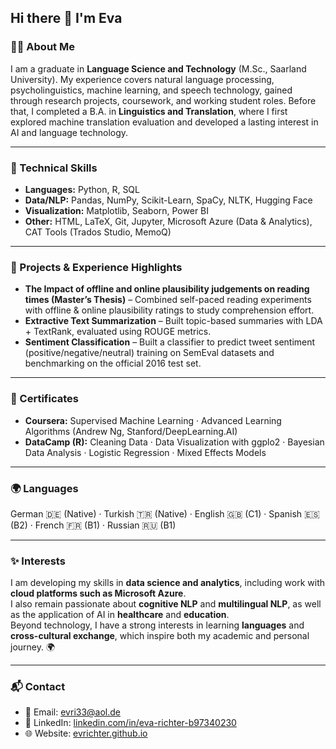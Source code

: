 ## Hi there 👋 I'm Eva

### 👩‍💻 About Me
I am a graduate in **Language Science and Technology** (M.Sc., Saarland University). My experience covers natural language processing, psycholinguistics, machine learning, and speech technology, gained through research projects, coursework, and working student roles. Before that, I completed a B.A. in **Linguistics and Translation**, where I first explored machine translation evaluation and developed a lasting interest in AI and language technology.  

---
### 🔧 Technical Skills
- **Languages:** Python, R, SQL 
- **Data/NLP:** Pandas, NumPy, Scikit-Learn, SpaCy, NLTK, Hugging Face  
- **Visualization:** Matplotlib, Seaborn, Power BI  
- **Other:** HTML, LaTeX, Git, Jupyter, Microsoft Azure (Data & Analytics), CAT Tools (Trados Studio, MemoQ)

---
### 📂 Projects & Experience Highlights
- **The Impact of offline and online plausibility judgements on reading times (Master’s Thesis)** – Combined self-paced reading experiments with offline & online plausibility ratings to study comprehension effort.  
- **Extractive Text Summarization** – Built topic-based summaries with LDA + TextRank, evaluated using ROUGE metrics.  
- **Sentiment Classification** – Built a classifier to predict tweet sentiment (positive/negative/neutral) training on SemEval datasets and benchmarking on the official 2016 test set. 

---
### 📜 Certificates
- **Coursera:** Supervised Machine Learning · Advanced Learning Algorithms (Andrew Ng, Stanford/DeepLearning.AI)  
- **DataCamp (R):** Cleaning Data · Data Visualization with ggplo2 · Bayesian Data Analysis · Logistic Regression · Mixed Effects Models 

---
### 🌍 Languages
German 🇩🇪 (Native) · Turkish 🇹🇷 (Native) · English 🇬🇧 (C1) · Spanish 🇪🇸 (B2) · French 🇫🇷 (B1) · Russian 🇷🇺 (B1)

---
### ✨ Interests
I am developing my skills in **data science and analytics**, including work with **cloud platforms such as Microsoft Azure**.  
I also remain passionate about **cognitive NLP** and **multilingual NLP**, as well as the application of AI in **healthcare** and **education**.  
Beyond technology, I have a strong interests in learning **languages** and **cross-cultural exchange**, which inspire both my academic and personal journey. 🌍

---
### 📬 Contact
- 📧 Email: [evri33@aol.de](mailto:evri33@aol.de)  
- 💼 LinkedIn: [linkedin.com/in/eva-richter-b97340230](https://www.linkedin.com/in/eva-richter-b97340230)  
- 🌐 Website: [evrichter.github.io](https://evrichter.github.io)  
